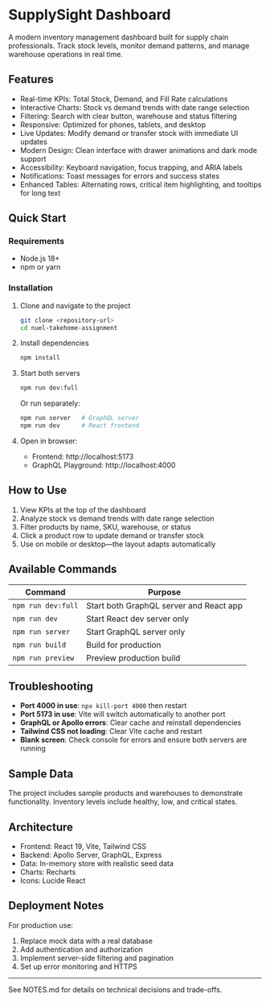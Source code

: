 # SupplySight Dashboard

A modern inventory management dashboard built for supply chain professionals. Track stock levels, monitor demand patterns, and manage warehouse operations in real time.

## Features

- Real-time KPIs: Total Stock, Demand, and Fill Rate calculations  
- Interactive Charts: Stock vs demand trends with date range selection  
- Filtering: Search with clear button, warehouse and status filtering  
- Responsive: Optimized for phones, tablets, and desktop  
- Live Updates: Modify demand or transfer stock with immediate UI updates  
- Modern Design: Clean interface with drawer animations and dark mode support  
- Accessibility: Keyboard navigation, focus trapping, and ARIA labels  
- Notifications: Toast messages for errors and success states  
- Enhanced Tables: Alternating rows, critical item highlighting, and tooltips for long text  

## Quick Start

### Requirements
- Node.js 18+  
- npm or yarn

### Installation

1. Clone and navigate to the project
   ```bash
   git clone <repository-url>
   cd nuel-takehome-assignment
   ```

2. Install dependencies
   ```bash
   npm install
   ```

3. Start both servers
   ```bash
   npm run dev:full
   ```

   Or run separately:
   ```bash
   npm run server   # GraphQL server
   npm run dev      # React frontend
   ```

4. Open in browser:
   - Frontend: http://localhost:5173  
   - GraphQL Playground: http://localhost:4000  

## How to Use

1. View KPIs at the top of the dashboard  
2. Analyze stock vs demand trends with date range selection  
3. Filter products by name, SKU, warehouse, or status  
4. Click a product row to update demand or transfer stock  
5. Use on mobile or desktop—the layout adapts automatically  

## Available Commands

| Command | Purpose |
|---------|---------|
| `npm run dev:full` | Start both GraphQL server and React app |
| `npm run dev` | Start React dev server only |
| `npm run server` | Start GraphQL server only |
| `npm run build` | Build for production |
| `npm run preview` | Preview production build |

## Troubleshooting

- **Port 4000 in use**: `npx kill-port 4000` then restart  
- **Port 5173 in use**: Vite will switch automatically to another port  
- **GraphQL or Apollo errors**: Clear cache and reinstall dependencies  
- **Tailwind CSS not loading**: Clear Vite cache and restart  
- **Blank screen**: Check console for errors and ensure both servers are running  

## Sample Data

The project includes sample products and warehouses to demonstrate functionality. Inventory levels include healthy, low, and critical states.

## Architecture

- Frontend: React 19, Vite, Tailwind CSS  
- Backend: Apollo Server, GraphQL, Express  
- Data: In-memory store with realistic seed data  
- Charts: Recharts  
- Icons: Lucide React  

## Deployment Notes

For production use:
1. Replace mock data with a real database  
2. Add authentication and authorization  
3. Implement server-side filtering and pagination  
4. Set up error monitoring and HTTPS  

---

See NOTES.md for details on technical decisions and trade-offs.